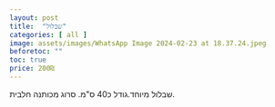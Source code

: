 ```yaml
---
layout: post
title:  "שבלול"
categories: [ all ]
image: assets/images/WhatsApp Image 2024-02-23 at 18.37.24.jpeg
beforetoc: ""
toc: true
price: 200₪
---
```


שבלול מיוחד.גודל כ40 ס"מ. סרוג מכותנה חלבית.